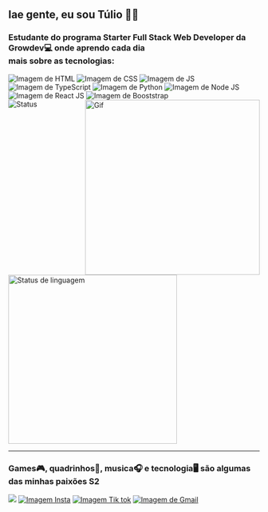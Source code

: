 ## Iae gente, eu sou Túlio ✌🏾
### Estudante do programa Starter Full Stack Web Developer da Growdev💻 onde aprendo cada dia <br> mais sobre as tecnologias:
<div>
  <img src="https://img.shields.io/badge/HTML5-E34F26?style=for-the-badge&logo=html5&logoColor=white" alt="Imagem de HTML">
  <img src="https://img.shields.io/badge/CSS3-1572B6?style=for-the-badge&logo=css3&logoColor=white" alt="Imagem de CSS">
  <img src="https://img.shields.io/badge/JavaScript-F7DF1E?style=for-the-badge&logo=javascript&logoColor=black" alt="Imagem de JS">
  <img src="https://img.shields.io/badge/TypeScript-007ACC?style=for-the-badge&logo=typescript&logoColor=white" alt="Imagem de TypeScript">
  <img src="https://img.shields.io/badge/Python-14354C?style=for-the-badge&logo=python&logoColor=white" alt="Imagem de Python">
  <img src="https://img.shields.io/badge/Node.js-43853D?style=for-the-badge&logo=node.js&logoColor=white" alt="Imagem de Node JS">
  <img src="https://img.shields.io/badge/React-20232A?style=for-the-badge&logo=react&logoColor=61DAFB" alt="Imagem de React JS">
  <img src="https://img.shields.io/badge/Bootstrap-563D7C?style=for-the-badge&logo=bootstrap&logoColor=white" alt="Imagem de Booststrap">
</div>

<div>
   <img align="right" src="https://media.tenor.com/Aw2-4sShkCUAAAAd/coding.gif" alt="Gif" width="350"/>
   <img src="https://github-readme-stats.vercel.app/api?username=tulioss&show_icons=true&theme=neon" alt="Status"/>
   <img src="https://github-readme-stats.vercel.app/api/top-langs/?username=tulioss&layout=compact&theme=outrun" alt="Status de linguagem" width="338"/>
</div>

<hr>

<h3 align="left">Games🎮, quadrinhos🏹, musica🎧 e tecnologia🖥️ são algumas das minhas paixões S2</h3>

<div>
   <a href="https://www.linkedin.com/in/joao-tulio-b36926292" target="blank" rel="Imagem Insta"> <img src="https://img.shields.io/badge/LinkedIn-0077B5?style=for-the-badge&logo=linkedin&logoColor=whitealt="Imagem do Linkedin"></a>
   <a href="https://instagram.com/donjoaos/" target="blank" rel="Imagem Insta"><img src="https://img.shields.io/badge/Instagram-E4405F?style=for-the-badge&logo=instagram&logoColor=white" 
   alt="Imagem Insta"></a>
   <a href="https://www.tiktok.com/@donjoaos" target="blank" rel="Imagem Tik tok"><img src="https://img.shields.io/badge/TikTok-000000?style=for-the-badge&logo=tiktok&logoColor=white" 
   alt="Imagem Tik tok"></a>
   <a href="mailto:tuliocolossos@gmail.com" target="blank" rel="Gmail"><img src="https://img.shields.io/badge/Gmail-D14836?style=for-the-badge&logo=gmail&logoColor=white" alt="Imagem 
   de Gmail"></a>
</div>


